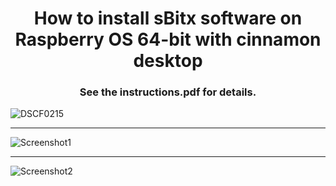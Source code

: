 <h1 style="text-align:center">
How to install sBitx software on Raspberry OS 64-bit with cinnamon desktop
</h1>
<h3 style="text-align:center">
See the instructions.pdf for details.
</h3>

![DSCF0215](https://github.com/jponko/sbitx-on-64-bit/assets/23395086/e33b616a-b673-48b6-a8b2-f86d75027bf7)

  
***

   
![Screenshot1](https://github.com/jponko/sbitx-on-64-bit/assets/23395086/2b7e34e3-3efb-4d8e-9416-5cc9e2008caf)
   
   
***
   
![Screenshot2](https://github.com/jponko/sbitx-on-64-bit/assets/23395086/71c482fd-ec76-4aa1-81f0-a53baf501ae1)


